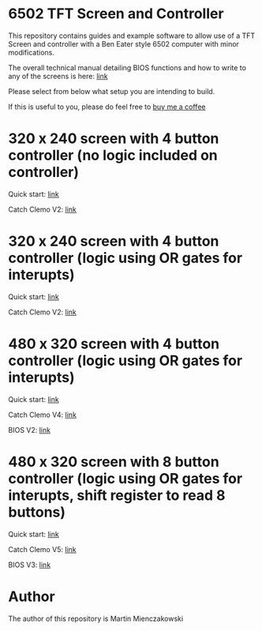 # 6502 TFT Screen and Controller

This repository contains guides and example software to allow use of a TFT Screen and controller with a Ben Eater style 6502 computer with minor modifications.

The overall technical manual detailing BIOS functions and how to write to any of the screens is here: [link](https://github.com/martinmienczakowski/6502TFTScreen/blob/8b1f8be9139361221d6cfd34c1965b25d1d2a9d3/Edgar%20Technical%20Manual%20Version%203.pdf)

Please select from below what setup you are intending to build.

If this is useful to you, please do feel free to [buy me a coffee](https://www.buymeacoffee.com/martinmienM)

# 320 x 240 screen with 4 button controller (no logic included on controller)

Quick start: [link](https://github.com/martinmienczakowski/6502TFTScreen/blob/d2e7c9dbbdbd956a3d5c02a5402369ba50d9747f/320x280%20Simple%20Controller/320%20x%20280%20Screen%20with%204%20Button%20Controller%20(Simple).pdf)

Catch Clemo V2: [link](https://github.com/martinmienczakowski/6502TFTScreen/blob/8cd5d202a31b3329631f1b1f9869e519362fc74c/320x280%20Simple%20Controller/CatchClemoV2.s)

# 320 x 240 screen with 4 button controller (logic using OR gates for interupts)

Quick start: [link](https://github.com/martinmienczakowski/6502TFTScreen/blob/31c48662874a6d48440f635dbe709431be06bb5f/320x240%20Logic%20Controller/320%20x%20240%20Screen%20with%204%20Button%20Controller%20(Logic).pdf)

Catch Clemo V2: [link](https://github.com/martinmienczakowski/6502TFTScreen/blob/c4d2050f151c249454528a293579510c2f62e390/320x240%20Logic%20Controller/CatchClemoV2.s)

# 480 x 320 screen with 4 button controller (logic using OR gates for interupts)

Quick start: [link](https://github.com/martinmienczakowski/6502TFTScreen/blob/88f1e6ec3df9402c8e1c564de074cd102f933266/480x320%20Logic%20Controller/480%20x%20320%20Screen%20with%204%20Button%20Controller%20(Logic).pdf)

Catch Clemo V4: [link](https://github.com/martinmienczakowski/6502TFTScreen/blob/80c5814163fe7269ae269b7234637595e97a9d33/480x320%20Logic%20Controller/CatchClemoV4.s)

BIOS V2: [link](https://github.com/martinmienczakowski/6502TFTScreen/blob/7e288fd62a312b1c175e7e25f2dc6f874b238b3a/480x320%20Logic%20Controller/BIOSV2.s)

# 480 x 320 screen with 8 button controller (logic using OR gates for interupts, shift register to read 8 buttons)

Quick start: [link](https://github.com/martinmienczakowski/6502TFTScreen/blob/956e3ce532bc1c025d84b3e91523cd4bf8562855/480x320%208%20Button%20Controller/480%20x%20320%20Screen%20with%208%20Button%20Controller.pdf)

Catch Clemo V5: [link](https://github.com/martinmienczakowski/6502TFTScreen/blob/def38f060b927f4fe5a6fe883cac61b69dc27582/480x320%208%20Button%20Controller/CatchClemoV5.s)

BIOS V3: [link](https://github.com/martinmienczakowski/6502TFTScreen/blob/0e57bc6d6682c852994b09e06683f62d5e0d1948/480x320%208%20Button%20Controller/BIOSV3.s)

# Author

The author of this repository is Martin Mienczakowski
